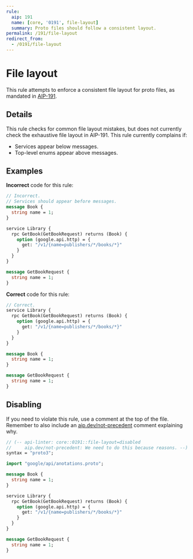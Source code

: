 ```yaml
---
rule:
  aip: 191
  name: [core, '0191', file-layout]
  summary: Proto files should follow a consistent layout.
permalink: /191/file-layout
redirect_from:
  - /0191/file-layout
---
```


# File layout

This rule attempts to enforce a consistent file layout for proto files, as
mandated in [AIP-191][].

## Details

This rule checks for common file layout mistakes, but does not currently check
the exhaustive file layout in AIP-191. This rule currently complains if:

- Services appear below messages.
- Top-level enums appear above messages.

## Examples

**Incorrect** code for this rule:

```proto
// Incorrect.
// Services should appear before messages.
message Book {
  string name = 1;
}

service Library {
  rpc GetBook(GetBookRequest) returns (Book) {
    option (google.api.http) = {
      get: "/v1/{name=publishers/*/books/*}"
    }
  }
}

message GetBookRequest {
  string name = 1;
}
```

**Correct** code for this rule:

```proto
// Correct.
service Library {
  rpc GetBook(GetBookRequest) returns (Book) {
    option (google.api.http) = {
      get: "/v1/{name=publishers/*/books/*}"
    }
  }
}

message Book {
  string name = 1;
}

message GetBookRequest {
  string name = 1;
}
```

## Disabling

If you need to violate this rule, use a comment at the top of the file.
Remember to also include an [aip.dev/not-precedent][] comment explaining why.

```proto
// (-- api-linter: core::0191::file-layout=disabled
//     aip.dev/not-precedent: We need to do this because reasons. --)
syntax = "proto3";

import "google/api/anotations.proto";

message Book {
  string name = 1;
}

service Library {
  rpc GetBook(GetBookRequest) returns (Book) {
    option (google.api.http) = {
      get: "/v1/{name=publishers/*/books/*}"
    }
  }
}

message GetBookRequest {
  string name = 1;
}
```

[aip-191]: https://aip.dev/191
[aip.dev/not-precedent]: https://aip.dev/not-precedent
